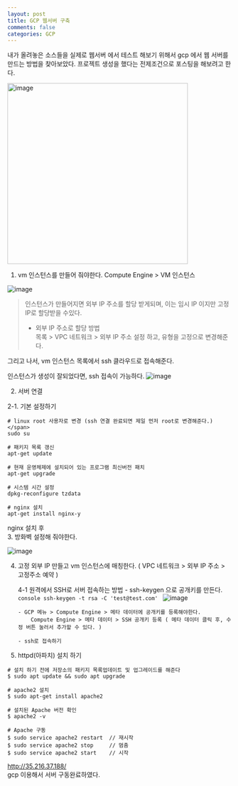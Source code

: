 ```yaml
---
layout: post
title: GCP 웹서버 구축
comments: false
categories: GCP
---
```


내가 올려놓은 소스들을 실제로 웹서버 에서 테스트 해보기 위해서 gcp 에서 웹 서버를 만드는 방법을 찾아보았다.
프로젝트 생성을 했다는 전제조건으로 포스팅을 해보려고 한다.

<img width="406" alt="image" src="https://user-images.githubusercontent.com/40929370/87937174-31c11580-cacf-11ea-8204-4802fcd87c9f.png">

1. vm 인스턴스를 만들어 줘야한다. Compute Engine > VM 인스턴스

![image](https://user-images.githubusercontent.com/40929370/88022201-d2fcaa00-cb69-11ea-8662-d862a615d3ac.png)

> 인스턴스가 만들어지면 외부 IP 주소를 할당 받게되며, 이는  임시 IP 이지만 고정 IP로 할당받을 수있다.<br/>
> * 외부 IP 주소로 할당 방법<br/>
> 목록 > VPC 네트워크 > 외부 IP 주소 설정 하고, 유형을 고정으로 변경해준다.

그리고 나서, vm 인스턴스 목록에서 ssh 클라우드로 접속해준다.

인스턴스가 생성이 잘되었다면, ssh 접속이 가능하다.
![image](https://user-images.githubusercontent.com/40929370/88068844-b2554400-cbab-11ea-83e6-3b9eeed71c37.png)


 2. 서버 연결

 2-1. 기본 설정하기
```
# linux root 사용자로 변경 (ssh 연결 완료되면 제일 먼저 root로 변경해준다.)</span>
sudo su 

# 패키지 목록 갱신
apt-get update

# 현재 운영체제에 설치되어 있는 프로그램 최신버전 패치
apt-get upgrade

# 시스템 시간 설정
dpkg-reconfigure tzdata

# nginx 설치
apt-get install nginx-y

```

nginx 설치 후  
 3. 방화벽 설정해 줘야한다.

![image](https://user-images.githubusercontent.com/40929370/90978381-7e918380-e588-11ea-8514-f203de24de2e.png)

 4. 고정 외부 IP 만들고 vm 인스턴스에 매칭한다. 
    ( VPC 네트워크 > 외부 IP 주소 > 고정주소 예약 )
    
    4-1 원격에서 SSH로 서버 접속하는 방법
        - ssh-keygen 으로 공개키를 만든다.<br/>
        ```console
          ssh-keygen -t rsa -C 'test@test.com'
        ```
        ![image](https://user-images.githubusercontent.com/40929370/90978708-c0bbc480-e58a-11ea-9728-91d69c589b1e.png)
       
        - GCP 메뉴 > Compute Engine > 메타 데이터에 공개키를 등록해야한다.
            Compute Engine > 메타 데이터 > SSH 공개키 등록 ( 메타 데이터 클릭 후, 수정 버튼 눌러서 추가할 수 있다. )
       
        - ssh로 접속하기

5. httpd(아파치) 설치 하기
    
```console
# 설치 하기 전에 저장소의 패키지 목록업데이트 및 업그레이드를 해준다
$ sudo apt update && sudo apt upgrade

# apache2 설치
$ sudo apt-get install apache2

# 설치된 Apache 버전 확인
$ apache2 -v

# Apache 구동
$ sudo service apache2 restart  // 재시작
$ sudo service apache2 stop     // 멈춤
$ sudo service apache2 start    // 시작
```

http://35.216.37.188/   <br/> 
gcp 이용해서 서버 구동완료하였다.
